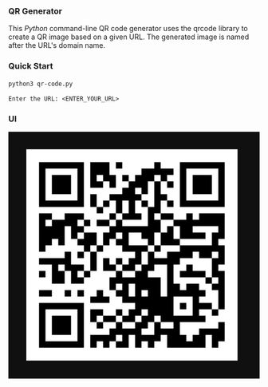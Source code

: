 ### QR Generator

This *Python* command-line QR code generator uses the qrcode library to create a QR image based on a given URL. The generated image is named after the URL's domain name.

### Quick Start

```
python3 qr-code.py
```

```
Enter the URL: <ENTER_YOUR_URL>
```

### UI

![QR](https://github.com/garbalau-github/qr-code-generator/blob/main/UI/UI.png?raw=true)
